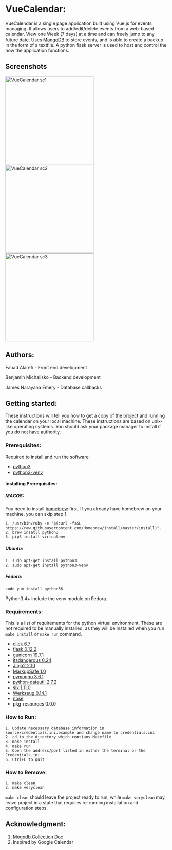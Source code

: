 # VueCalendar:

VueCalendar is a single page application built using Vue.js for events managing. It allows users to add/edit/delete events from a web-based calendar. 
View one Week (7 days) at a time and can freely jump to any future date. Uses [MongoDB](https://docs.mongodb.com/)
to store events, and is able to create a backup in the form of a textfile.
A python flask server is used to host and control the how the application functions.  

## Screenshots
<p>
<img src="https://user-images.githubusercontent.com/37724969/48177071-c9fd7380-e2c7-11e8-9e4d-40c3738ab17c.png" width="275" alt="VueCalendar sc1">
<img src="https://user-images.githubusercontent.com/37724969/48177072-c9fd7380-e2c7-11e8-9f4d-1584a06699e0.png" width="275" alt="VueCalendar sc2">
<img src="https://user-images.githubusercontent.com/37724969/48177070-c9fd7380-e2c7-11e8-8472-62b9d1e47ff0.png" width="275" alt="VueCalendar sc3">
</p>

## Authors:

Fahad Alarefi - Front end development

Benjamin Michalisko - Backend development

James Narayana Emery - Database callbacks


## Getting started:

These instructions will tell you how to get a copy of the project and running the 
calendar on your local machine. These instructions are based on unix-like 
operating systems. You should ask your package manager to install if you do not have
authority.

### Prerequisites:  

Required to install and run the software:

 * [python3](https://www.python.org/)
 * [python3-venv](https://docs.python.org/3/tutorial/venv.html)

#### Installing Prerequisites:  

##### MACOS:  

You need to install [homebrew](https://brew.sh/) first. If you already have homebrew 
on your machine, you can skip step 1.  

```
1. /usr/bin/ruby -e "$(curl -fsSL https://raw.githubusercontent.com/Homebrew/install/master/install)".  
2. brew insatll python3
3. pip3 install virtualenv 
```
		
##### Ubuntu:
```  
1. sudo apt-get install python3
2. sudo apt-get install python3-venv  
```
##### Fedora: 
``` 
sudo yum install python36  
```

 Python3.4+ include the venv module on Fedora.  


### Requirements:

This is a list of requirements for the python virtual environment. These are not required to be
manually installed, as they will be installed when you run `make install` or `make run` command.

* [click 6.7](http://click.pocoo.org/6/)
* [flask 0.12.2](http://flask.pocoo.org/)
* [gunicorn 19.7.1](http://gunicorn.org/)
* [itsdangerous 0.24](https://pythonhosted.org/itsdangerous/)
* [Jinja2 2.10](http://jinja.pocoo.org/docs/2.10/)
* [MarkupSafe 1.0](https://pypi.org/project/MarkupSafe/)
* [pymongo 3.6.1](https://api.mongodb.com/python/current/)
* [python-dateutil 2.7.2](https://dateutil.readthedocs.io/en/stable/)
* [six 1.11.0](https://pypi.org/project/six/)
* [Werkzeug 0.14.1](http://werkzeug.pocoo.org/)  
* [nose](http://nose.readthedocs.io/en/latest/)  
* pkg-resources 0.0.0  

### How to Run:

	1. Update necessary database information in source/credentials.ini.example and change name to credentials.ini
	2. cd to the directory which contians Makefile
	3. make install
	4. make run
	5. Open the address/port listed in either the terminal or the Credentials.ini
	6. Ctrl+C to quit  

### How to Remove:
	1. make clean
	2. make veryclean  
`make clean` should leave the project ready to run, while `make veryclean` may leave project 
in a state that requires re-running installation and configuration steps. 


## Acknowledgment:

1. [Mogodb Collection Doc](https://docs.mongodb.com/manual/reference/method/js-collection/)
2. Inspired by Google Calendar

